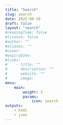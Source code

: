 ```yaml
---
title: "Search"
slug: search
date: 2025-08-10
draft: false
layout: "search"
#readingTime: false
#license: false
#author: ""
#aliases: ""
#cover: 
#expiryDate: 
#links:
#    - title: ""
#      description: ""
#      website: ""
#      image: 
menu:
    main:
        weight: 3
        params:
            icon: search
outputs:
    - html
    - json
---
```

